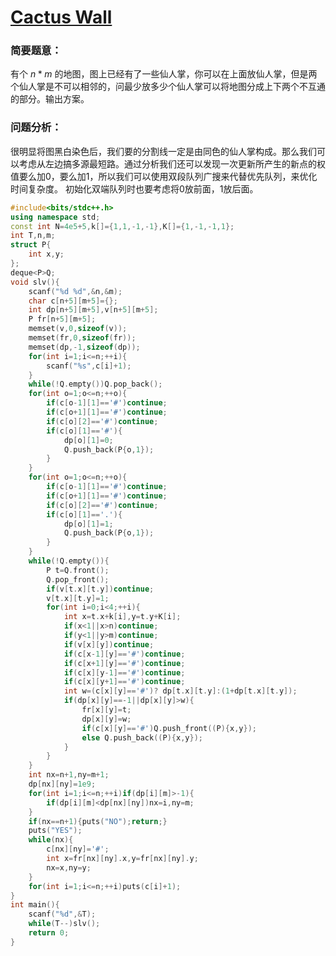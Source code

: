 # [Cactus Wall](https://codeforces.com/contest/1749/problem/E)
### 简要题意：

有个 $n*m$ 的地图，图上已经有了一些仙人掌，你可以在上面放仙人掌，但是两个仙人掌是不可以相邻的，问最少放多少个仙人掌可以将地图分成上下两个不互通的部分。输出方案。

### 问题分析：
很明显将图黑白染色后，我们要的分割线一定是由同色的仙人掌构成。那么我们可以考虑从左边搞多源最短路。通过分析我们还可以发现一次更新所产生的新点的权值要么加0，要么加1，所以我们可以使用双段队列广搜来代替优先队列，来优化时间复杂度。
初始化双端队列时也要考虑将0放前面，1放后面。
```cpp
#include<bits/stdc++.h>
using namespace std;
const int N=4e5+5,k[]={1,1,-1,-1},K[]={1,-1,-1,1};
int T,n,m;
struct P{
	int x,y;
};
deque<P>Q;
void slv(){
	scanf("%d %d",&n,&m);
	char c[n+5][m+5]={};
	int dp[n+5][m+5],v[n+5][m+5];
	P fr[n+5][m+5];
	memset(v,0,sizeof(v));
	memset(fr,0,sizeof(fr));
	memset(dp,-1,sizeof(dp));
	for(int i=1;i<=n;++i){
		scanf("%s",c[i]+1);
	}
	while(!Q.empty())Q.pop_back();
	for(int o=1;o<=n;++o){
		if(c[o-1][1]=='#')continue;
		if(c[o+1][1]=='#')continue;
		if(c[o][2]=='#')continue;
		if(c[o][1]=='#'){
			dp[o][1]=0;
			Q.push_back(P{o,1});
		}
	}
	for(int o=1;o<=n;++o){
		if(c[o-1][1]=='#')continue;
		if(c[o+1][1]=='#')continue;
		if(c[o][2]=='#')continue;
		if(c[o][1]=='.'){
			dp[o][1]=1;
			Q.push_back(P{o,1});
		}
	}
	while(!Q.empty()){
		P t=Q.front();
		Q.pop_front();
		if(v[t.x][t.y])continue;
		v[t.x][t.y]=1;
		for(int i=0;i<4;++i){
			int x=t.x+k[i],y=t.y+K[i];
			if(x<1||x>n)continue;
			if(y<1||y>m)continue;
			if(v[x][y])continue;
			if(c[x-1][y]=='#')continue;
			if(c[x+1][y]=='#')continue;
			if(c[x][y-1]=='#')continue;
			if(c[x][y+1]=='#')continue;
			int w=(c[x][y]=='#')? dp[t.x][t.y]:(1+dp[t.x][t.y]);
			if(dp[x][y]==-1||dp[x][y]>w){
				fr[x][y]=t;
				dp[x][y]=w;
				if(c[x][y]=='#')Q.push_front((P){x,y});
				else Q.push_back((P){x,y});
			}
		}
	}
	int nx=n+1,ny=m+1;
	dp[nx][ny]=1e9;
	for(int i=1;i<=n;++i)if(dp[i][m]>-1){
		if(dp[i][m]<dp[nx][ny])nx=i,ny=m;
	}
	if(nx==n+1){puts("NO");return;}
	puts("YES");
	while(nx){
		c[nx][ny]='#';
		int x=fr[nx][ny].x,y=fr[nx][ny].y;
		nx=x,ny=y;
	}
	for(int i=1;i<=n;++i)puts(c[i]+1);
}
int main(){
	scanf("%d",&T);
	while(T--)slv();
	return 0;
}
```